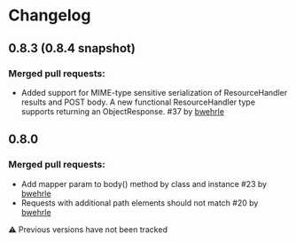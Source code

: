 # Changelog

## 0.8.3 (0.8.4 snapshot)

### Merged pull requests: 
- Added support for MIME-type sensitive serialization of ResourceHandler results and POST body.  A new functional ResourceHandler type supports returning an ObjectResponse. #37 by [bwehrle](https://github.com/bwehrle)


## 0.8.0

### Merged pull requests: 

- Add mapper param to body() method by class and instance #23 by [bwehrle](https://github.com/bwehrle)
- Requests with additional path elements should not match #20 by [bwehrle](https://github.com/bwehrle)

:warning: Previous versions have not been tracked

